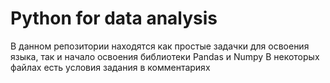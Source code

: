 # Python for data analysis
В данном репозитории находятся как простые задачки для освоения языка, так и начало освоения библиотеки Pandas и Numpy
В некоторых файлах есть условия задания в комментариях
